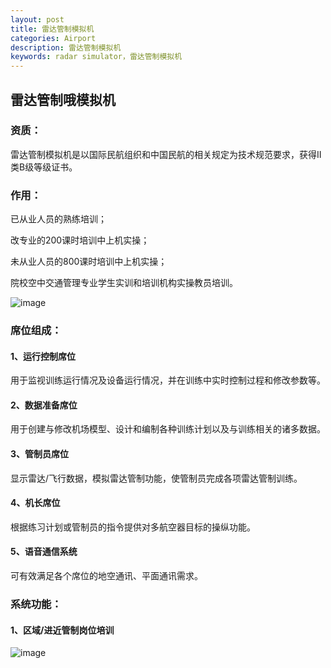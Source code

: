 ```yaml
---
layout: post
title: 雷达管制模拟机
categories: Airport
description: 雷达管制模拟机
keywords: radar simulator，雷达管制模拟机
---
```


## 雷达管制哦模拟机

### 资质：

雷达管制模拟机是以国际民航组织和中国民航的相关规定为技术规范要求，获得II类B级等级证书。

### 作用：

已从业人员的熟练培训；

改专业的200课时培训中上机实操；

未从业人员的800课时培训中上机实操；

院校空中交通管理专业学生实训和培训机构实操教员培训。

![image](https://github.com/weakchen007/aiwv.github.io/assets/58799395/1e1fa383-5fe8-43fe-830d-71cf02409000)


### 席位组成：

#### 1、运行控制席位

用于监视训练运行情况及设备运行情况，并在训练中实时控制过程和修改参数等。

#### 2、数据准备席位

用于创建与修改机场模型、设计和编制各种训练计划以及与训练相关的诸多数据。

#### 3、管制员席位

显示雷达/飞行数据，模拟雷达管制功能，使管制员完成各项雷达管制训练。

#### 4、机长席位

根据练习计划或管制员的指令提供对多航空器目标的操纵功能。

#### 5、语音通信系统
 
可有效满足各个席位的地空通讯、平面通讯需求。

### 系统功能：
 
#### 1、区域/进近管制岗位培训

![image](https://github.com/weakchen007/aiwv.github.io/assets/58799395/b617dec8-3134-489f-b3f8-e89d0158d20c)
